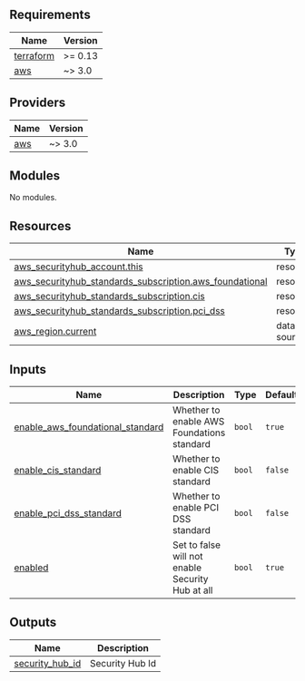## Requirements

| Name | Version |
|------|---------|
| <a name="requirement_terraform"></a> [terraform](#requirement\_terraform) | >= 0.13 |
| <a name="requirement_aws"></a> [aws](#requirement\_aws) | ~> 3.0 |

## Providers

| Name | Version |
|------|---------|
| <a name="provider_aws"></a> [aws](#provider\_aws) | ~> 3.0 |

## Modules

No modules.

## Resources

| Name | Type |
|------|------|
| [aws_securityhub_account.this](https://registry.terraform.io/providers/hashicorp/aws/latest/docs/resources/securityhub_account) | resource |
| [aws_securityhub_standards_subscription.aws_foundational](https://registry.terraform.io/providers/hashicorp/aws/latest/docs/resources/securityhub_standards_subscription) | resource |
| [aws_securityhub_standards_subscription.cis](https://registry.terraform.io/providers/hashicorp/aws/latest/docs/resources/securityhub_standards_subscription) | resource |
| [aws_securityhub_standards_subscription.pci_dss](https://registry.terraform.io/providers/hashicorp/aws/latest/docs/resources/securityhub_standards_subscription) | resource |
| [aws_region.current](https://registry.terraform.io/providers/hashicorp/aws/latest/docs/data-sources/region) | data source |

## Inputs

| Name | Description | Type | Default | Required |
|------|-------------|------|---------|:--------:|
| <a name="input_enable_aws_foundational_standard"></a> [enable\_aws\_foundational\_standard](#input\_enable\_aws\_foundational\_standard) | Whether to enable AWS Foundations standard | `bool` | `true` | no |
| <a name="input_enable_cis_standard"></a> [enable\_cis\_standard](#input\_enable\_cis\_standard) | Whether to enable CIS standard | `bool` | `false` | no |
| <a name="input_enable_pci_dss_standard"></a> [enable\_pci\_dss\_standard](#input\_enable\_pci\_dss\_standard) | Whether to enable PCI DSS standard | `bool` | `false` | no |
| <a name="input_enabled"></a> [enabled](#input\_enabled) | Set to false will not enable Security Hub at all | `bool` | `true` | no |

## Outputs

| Name | Description |
|------|-------------|
| <a name="output_security_hub_id"></a> [security\_hub\_id](#output\_security\_hub\_id) | Security Hub Id |
